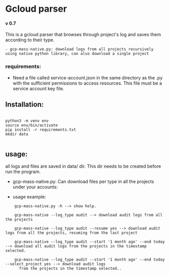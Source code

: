 # Gcloud parser
#### v 0.7

This is a gcloud parser that browses through project's log and saves them according to their type.

    - gcp-mass-native.py: download logs from all projects recursively using native python library, can also download a single project

### requirements:

- Need a file called service-account.json in the same directory as the .py with the sufficient permissions to access
resources. This file must be a service account key file.

## Installation:

~~~

python3 -m venv env
source env/bin/activate
pip install -r requirements.txt
mkdir data


~~~

## usage:
all logs and files are saved in data/ dir. This dir needs to be created before run the program.


- gcp-mass-native.py:
    Can download files per type in all the projects under your accounts:

- usage example:
~~~
    gcp-mass-native.py -h --> show help.

    gcp-mass-native --log_type audit --> download audit logs from all the projects

    gcp-mass-native --log_type audit --resume yes --> download audit logs from all the projects, resuming from the last project 

    gcp-mass-native --log_type audit --start '1 month ago' --end today --> download all audit logs from the projects in the timestamp selected.

    gcp-mass-native --log_type audit --start '1 month ago' --end today --select_project yes --> download audit logs
      from the projects in the timestamp selected..
~~~ 




